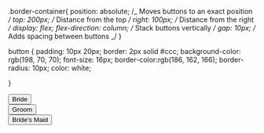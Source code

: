 .border-container{
position: absolute; /_ Moves buttons to an exact position _/
top: 200px; /_ Distance from the top _/
right: 100px; /_ Distance from the right _/
display: flex;
flex-direction: column; /_ Stack buttons vertically _/
gap: 10px; /_ Adds spacing between buttons _/
}

button {
padding: 10px 20px;
border: 2px solid #ccc;
background-color: rgb(198, 70, 70);
font-size: 16px;
border-color:rgb(186, 162, 166);
border-radius: 10px;
color: white;

}

<div class="border-container">
  <button (click)="bride()">Bride</button><br />
  <button (click)="groom()">Groom</button><br />
  <button (click)="bridesMaid()">Bride's Maid</button>
</div>
